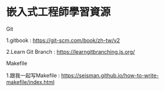 # 嵌入式工程師學習資源


Git

1.gitbook : https://git-scm.com/book/zh-tw/v2

2.Learn Git Branch : https://learngitbranching.js.org/


Makefile

1.跟我一起写Makefile : https://seisman.github.io/how-to-write-makefile/index.html
